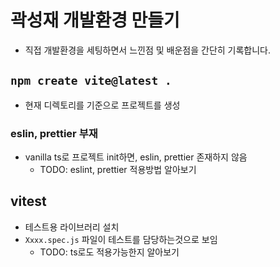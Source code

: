 # 곽성재 개발환경 만들기
- 직접 개발환경을 세팅하면서 느낀점 및 배운점을 간단히 기록합니다.

## `npm create vite@latest .`
- 현재 디렉토리를 기준으로 프로젝트를 생성

### eslin, prettier 부재
- vanilla ts로 프로젝트 init하면, eslin, prettier 존재하지 않음
  - TODO: eslint, prettier 적용방법 알아보기
## vitest
- 테스트용 라이브러리 설치
- `Xxxx.spec.js` 파일이 테스트를 담당하는것으로 보임
  - TODO: ts로도 적용가능한지 알아보기